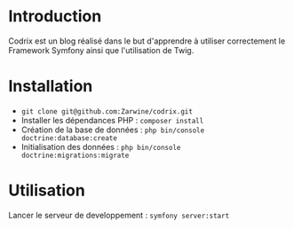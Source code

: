 # Introduction
Codrix est un blog réalisé dans le but d'apprendre à utiliser correctement le Framework Symfony ainsi que l'utilisation de Twig.


# Installation
- `git clone git@github.com:Zarwine/codrix.git`
- Installer les dépendances PHP : `composer install`
- Création de la base de données : `php bin/console doctrine:database:create`
- Initialisation des données : `php bin/console doctrine:migrations:migrate`


# Utilisation
Lancer le serveur de developpement : `symfony server:start`
